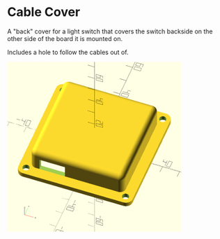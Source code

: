 # Cable Cover

A "back" cover for a light switch that covers the switch backside on the other side of the board it is mounted on.

Includes a hole to follow the cables out of.

<p float="left">
  <img src="./cable-cover.png" width="400px" />
</p>

